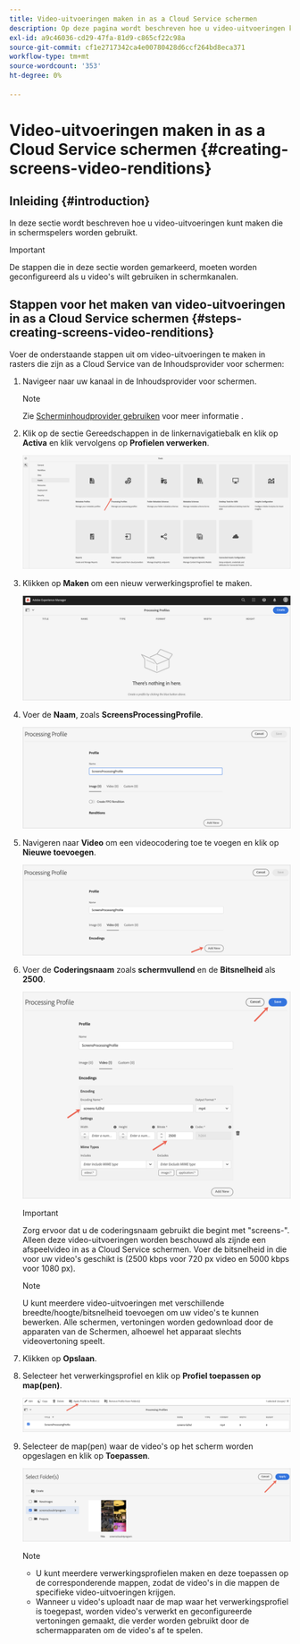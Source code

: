 ```yaml
---
title: Video-uitvoeringen maken in as a Cloud Service schermen
description: Op deze pagina wordt beschreven hoe u video-uitvoeringen kunt maken in as a Cloud Service schermen.
exl-id: a9c46036-cd29-47fa-81d9-c865cf22c98a
source-git-commit: cf1e2717342ca4e00780428d6ccf264bd8eca371
workflow-type: tm+mt
source-wordcount: '353'
ht-degree: 0%

---
```


# Video-uitvoeringen maken in as a Cloud Service schermen {#creating-screens-video-renditions}

## Inleiding {#introduction}

In deze sectie wordt beschreven hoe u video-uitvoeringen kunt maken die in schermspelers worden gebruikt.

>[!IMPORTANT]
>De stappen die in deze sectie worden gemarkeerd, moeten worden geconfigureerd als u video&#39;s wilt gebruiken in schermkanalen.

## Stappen voor het maken van video-uitvoeringen in as a Cloud Service schermen {#steps-creating-screens-video-renditions}

Voer de onderstaande stappen uit om video-uitvoeringen te maken in rasters die zijn as a Cloud Service van de Inhoudsprovider voor schermen:

1. Navigeer naar uw kanaal in de Inhoudsprovider voor schermen.

   >[!NOTE]
   >Zie [Scherminhoudprovider gebruiken](https://experienceleague.adobe.com/docs/experience-manager-cloud-service/screens-as-cloud-service/configure-screens-cloud/using-screens-content-provider.html?lang=en#screens-content-provider) voor meer informatie .

1. Klik op de sectie Gereedschappen in de linkernavigatiebalk en klik op **Activa** en klik vervolgens op **Profielen verwerken**.

   ![Klik op Profielen verwerken](/help/screens-cloud/assets/configure/screens-cp-3.png)

1. Klikken op **Maken** om een nieuw verwerkingsprofiel te maken.

   ![Klik op Maken](/help/screens-cloud/assets/configure/screens-video-2.png)

1. Voer de **Naam**, zoals **ScreensProcessingProfile**.

   ![](/help/screens-cloud/assets/configure/screens-video-3.png)

1. Navigeren naar **Video** om een videocodering toe te voegen en klik op **Nieuwe toevoegen**.

   ![](/help/screens-cloud/assets/configure/screens-video-4a.png)

1. Voer de **Coderingsnaam** zoals **schermvullend** en de **Bitsnelheid** als **2500**.

   ![](/help/screens-cloud/assets/configure/screens-video-4.png)

   >[!IMPORTANT]
   >Zorg ervoor dat u de coderingsnaam gebruikt die begint met &quot;screens-&quot;. Alleen deze video-uitvoeringen worden beschouwd als zijnde een afspeelvideo in as a Cloud Service schermen. Voer de bitsnelheid in die voor uw video&#39;s geschikt is (2500 kbps voor 720 px video en 5000 kbps voor 1080 px).

   >[!NOTE]
   >U kunt meerdere video-uitvoeringen met verschillende breedte/hoogte/bitsnelheid toevoegen om uw video&#39;s te kunnen bewerken. Alle schermen, vertoningen worden gedownload door de apparaten van de Schermen, alhoewel het apparaat slechts videovertoning speelt.

1. Klikken op **Opslaan**.

1. Selecteer het verwerkingsprofiel en klik op **Profiel toepassen op map(pen)**.

   ![Profiel toepassen op map](/help/screens-cloud/assets/configure/screens-video-5.png)

1. Selecteer de map(pen) waar de video&#39;s op het scherm worden opgeslagen en klik op **Toepassen**.

   ![Klik op Toepassen](/help/screens-cloud/assets/configure/screens-video-6.png)

   >[!NOTE]
   >* U kunt meerdere verwerkingsprofielen maken en deze toepassen op de corresponderende mappen, zodat de video&#39;s in die mappen de specifieke video-uitvoeringen krijgen.
   >* Wanneer u video&#39;s uploadt naar de map waar het verwerkingsprofiel is toegepast, worden video&#39;s verwerkt en geconfigureerde vertoningen gemaakt, die verder worden gebruikt door de schermapparaten om de video&#39;s af te spelen.
